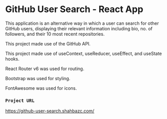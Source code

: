 # GitHub User Search - React App

This application is an alternative way in which a user can search for other GitHub users, displaying their relevant information including bio, no. of followers, and their 10 most recent repositories. 

This project made use of the GitHub API.

This project made use of useContext, useReducer, useEffect, and useState hooks.

React Router v6 was used for routing.

Bootstrap was used for styling.

FontAwesome was used for icons.

### `Project URL`

https://github-user-search.shahbazc.com/


